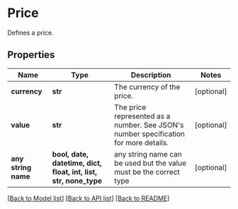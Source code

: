 # Price

Defines a price.

## Properties
Name | Type | Description | Notes
------------ | ------------- | ------------- | -------------
**currency** | **str** | The currency of the price. | [optional] 
**value** | **str** | The price represented as a number. See JSON&#39;s number specification for more details. | [optional] 
**any string name** | **bool, date, datetime, dict, float, int, list, str, none_type** | any string name can be used but the value must be the correct type | [optional]

[[Back to Model list]](../README.md#documentation-for-models) [[Back to API list]](../README.md#documentation-for-api-endpoints) [[Back to README]](../README.md)


